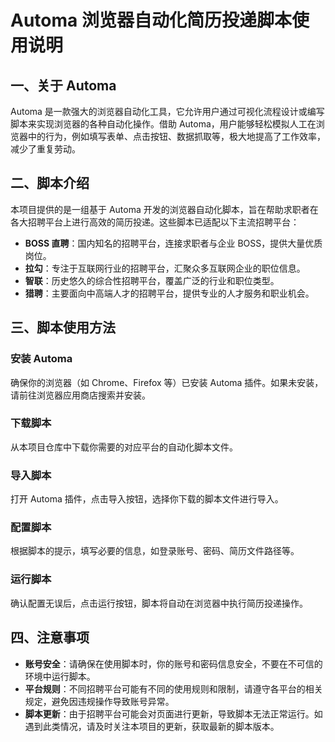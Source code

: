 # Automa 浏览器自动化简历投递脚本使用说明

## 一、关于 Automa

Automa 是一款强大的浏览器自动化工具，它允许用户通过可视化流程设计或编写脚本来实现浏览器的各种自动化操作。借助 Automa，用户能够轻松模拟人工在浏览器中的行为，例如填写表单、点击按钮、数据抓取等，极大地提高了工作效率，减少了重复劳动。

## 二、脚本介绍

本项目提供的是一组基于 Automa 开发的浏览器自动化脚本，旨在帮助求职者在各大招聘平台上进行高效的简历投递。这些脚本已适配以下主流招聘平台：

- **BOSS 直聘**：国内知名的招聘平台，连接求职者与企业 BOSS，提供大量优质岗位。
- **拉勾**：专注于互联网行业的招聘平台，汇聚众多互联网企业的职位信息。
- **智联**：历史悠久的综合性招聘平台，覆盖广泛的行业和职位类型。
- **猎聘**：主要面向中高端人才的招聘平台，提供专业的人才服务和职业机会。

## 三、脚本使用方法

### 安装 Automa

确保你的浏览器（如 Chrome、Firefox 等）已安装 Automa 插件。如果未安装，请前往浏览器应用商店搜索并安装。

### 下载脚本

从本项目仓库中下载你需要的对应平台的自动化脚本文件。

### 导入脚本

打开 Automa 插件，点击导入按钮，选择你下载的脚本文件进行导入。

### 配置脚本

根据脚本的提示，填写必要的信息，如登录账号、密码、简历文件路径等。

### 运行脚本

确认配置无误后，点击运行按钮，脚本将自动在浏览器中执行简历投递操作。

## 四、注意事项

- **账号安全**：请确保在使用脚本时，你的账号和密码信息安全，不要在不可信的环境中运行脚本。
- **平台规则**：不同招聘平台可能有不同的使用规则和限制，请遵守各平台的相关规定，避免因违规操作导致账号异常。
- **脚本更新**：由于招聘平台可能会对页面进行更新，导致脚本无法正常运行。如遇到此类情况，请及时关注本项目的更新，获取最新的脚本版本。
